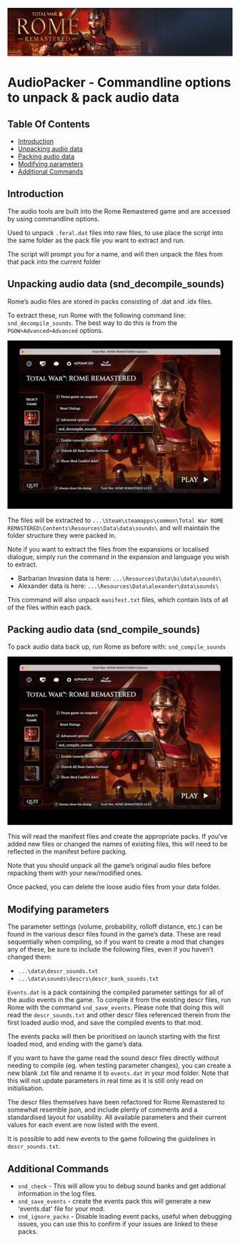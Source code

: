 ![Workshop_header_template](/Workshop_header_template.png)
# AudioPacker - Commandline options to unpack & pack audio data

## Table Of Contents

* [Introduction](#introduction)
* [Unpacking audio data](#unpacking-audio-data)
* [Packing audio data](#packing-audio-data)
* [Modifying parameters](#modifying-parameters)
* [Additional Commands](#additional-commands)

## Introduction

The audio tools are built into the Rome Remastered game and are accessed by using commandline options.

Used to unpack `.feral.dat` files into raw files, to use place the script into the same folder as the pack file you want to extract and run.

The script will prompt you for a name, and will then unpack the files from that pack into the current folder

## Unpacking audio data (snd_decompile_sounds)

Rome’s audio files are stored in packs consisting of .dat and .idx files.

To extract these, run Rome with the following command line: `snd_decompile_sounds`.
The best way to do this is from the `PGOW>Advanced>Advanced` options.

![snd_decompile_sounds](/tools/AudioPacker/snd_decompile_sounds.jpg)

The files will be extracted to `...\Steam\steamapps\common\Total War ROME REMASTERED\Contents\Resources\Data\data\sounds\` and will maintain the folder structure they were packed in.

Note if you want to extract the files from the expansions or localised dialogue, simply run the command in the expansion and language you wish to extract.
* Barbarian Invasion data is here: `...\Resources\Data\bi\data\sounds\`
* Alexander data is here: `...\Resources\Data\alexander\data\sounds\`

This command will also unpack `manifest.txt` files, which contain lists of all of the files within each pack.


## Packing audio data (snd_compile_sounds)

To pack audio data back up, run Rome as before with: `snd_compile_sounds`

![snd_compile_sounds](/tools/AudioPacker/snd_compile_sounds.jpg)

This will read the manifest files and create the appropriate packs. If you’ve added new files or changed the names of existing files, this will need to be reflected in the manifest before packing.

Note that you should unpack all the game’s original audio files before repacking them with your new/modified ones.

Once packed, you can delete the loose audio files from your data folder.


## Modifying parameters

The parameter settings  (volume, probability, rolloff distance, etc.) can be found in the various descr files found in the game’s data. These are read sequentially when compiling, so if you want to create a mod that changes any of these, be sure to include the following files, even if you haven’t changed them:
* `...\data\descr_sounds.txt`
* `...\data\sounds\descrs\descr_bank_sounds.txt`


`Events.dat` is a pack containing the compiled parameter settings for all of the audio events in the game. To compile it from the existing descr files, run Rome with the command `snd_save_events`.
Please note that doing this will read the `descr_sounds.txt` and other descr files referenced therein from the first loaded audio mod, and save the compiled events to that mod.

The events packs will then be prioritised on launch starting with the first loaded mod, and ending with the game’s data.

If you want to have the game read the sound descr files directly without needing to compile (eg. when testing parameter changes), you can create a new blank .txt file and rename it to `events.dat` in your mod folder. Note that this will not update parameters in real time as it is still only read on initialisation.

The descr files themselves have been refactored for Rome Remastered to somewhat resemble json, and include plenty of comments and a standardised layout for usability. All available parameters and their current values for each event are now listed with the event.

It is possible to add new events to the game following the guidelines in `descr_sounds.txt`.

## Additional Commands

* `snd_check` - This will allow you to debug sound banks and get addional information in the log files.
* `snd_save_events` - create the events pack this will generate a new 'events.dat' file for your mod.
* `snd_ignore_packs` - Disable loading event packs, useful when debugging issues, you can use this to confirm if your issues are linked to these packs.

